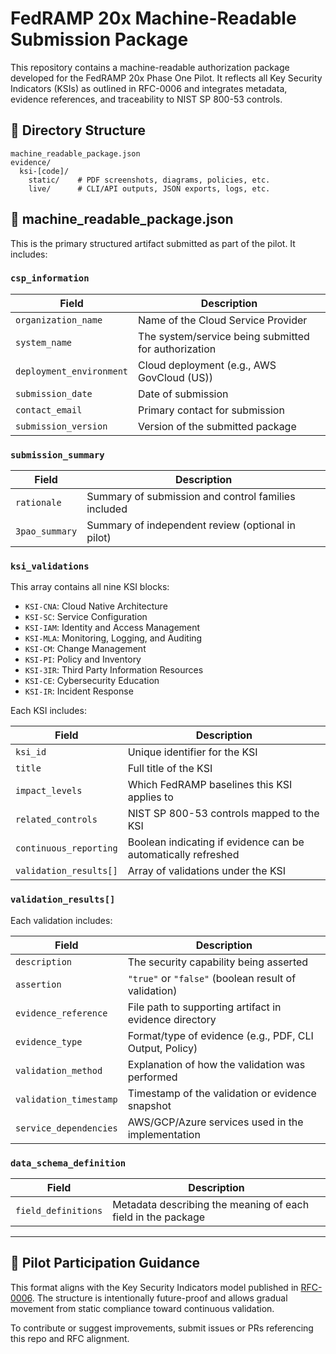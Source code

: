 
# FedRAMP 20x Machine-Readable Submission Package

This repository contains a machine-readable authorization package developed for the FedRAMP 20x Phase One Pilot. It reflects all Key Security Indicators (KSIs) as outlined in RFC-0006 and integrates metadata, evidence references, and traceability to NIST SP 800-53 controls.

## 📁 Directory Structure

```
machine_readable_package.json
evidence/
  ksi-[code]/
    static/    # PDF screenshots, diagrams, policies, etc.
    live/      # CLI/API outputs, JSON exports, logs, etc.
```

## 📄 machine_readable_package.json

This is the primary structured artifact submitted as part of the pilot. It includes:

### `csp_information`
| Field | Description |
|-------|-------------|
| `organization_name` | Name of the Cloud Service Provider |
| `system_name` | The system/service being submitted for authorization |
| `deployment_environment` | Cloud deployment (e.g., AWS GovCloud (US)) |
| `submission_date` | Date of submission |
| `contact_email` | Primary contact for submission |
| `submission_version` | Version of the submitted package |

### `submission_summary`
| Field | Description |
|-------|-------------|
| `rationale` | Summary of submission and control families included |
| `3pao_summary` | Summary of independent review (optional in pilot) |

### `ksi_validations`
This array contains all nine KSI blocks:

- `KSI-CNA`: Cloud Native Architecture
- `KSI-SC`: Service Configuration
- `KSI-IAM`: Identity and Access Management
- `KSI-MLA`: Monitoring, Logging, and Auditing
- `KSI-CM`: Change Management
- `KSI-PI`: Policy and Inventory
- `KSI-3IR`: Third Party Information Resources
- `KSI-CE`: Cybersecurity Education
- `KSI-IR`: Incident Response

Each KSI includes:

| Field | Description |
|-------|-------------|
| `ksi_id` | Unique identifier for the KSI |
| `title` | Full title of the KSI |
| `impact_levels` | Which FedRAMP baselines this KSI applies to |
| `related_controls` | NIST SP 800-53 controls mapped to the KSI |
| `continuous_reporting` | Boolean indicating if evidence can be automatically refreshed |
| `validation_results[]` | Array of validations under the KSI |

### `validation_results[]`
Each validation includes:

| Field | Description |
|-------|-------------|
| `description` | The security capability being asserted |
| `assertion` | `"true"` or `"false"` (boolean result of validation) |
| `evidence_reference` | File path to supporting artifact in evidence directory |
| `evidence_type` | Format/type of evidence (e.g., PDF, CLI Output, Policy) |
| `validation_method` | Explanation of how the validation was performed |
| `validation_timestamp` | Timestamp of the validation or evidence snapshot |
| `service_dependencies` | AWS/GCP/Azure services used in the implementation |

### `data_schema_definition`
| Field | Description |
|-------|-------------|
| `field_definitions` | Metadata describing the meaning of each field in the package |

---

## 📝 Pilot Participation Guidance

This format aligns with the Key Security Indicators model published in [RFC-0006](https://github.com/FedRAMP/rfcs/discussions/18). The structure is intentionally future-proof and allows gradual movement from static compliance toward continuous validation.

To contribute or suggest improvements, submit issues or PRs referencing this repo and RFC alignment.
